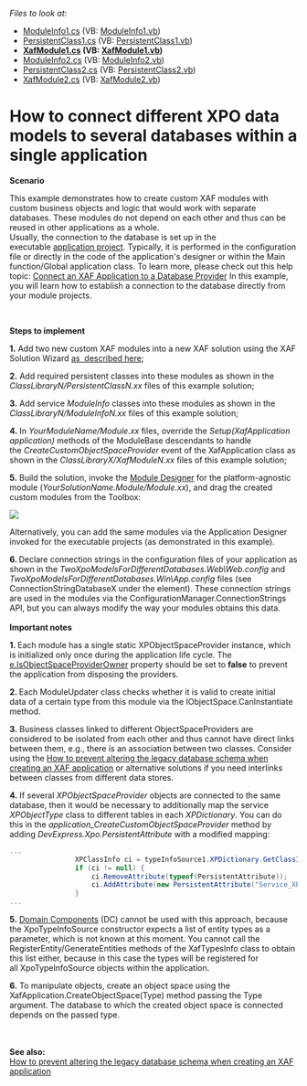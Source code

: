 <!-- default file list -->
*Files to look at*:

* [ModuleInfo1.cs](./CS/ClassLibrary1/ModuleInfo1.cs) (VB: [ModuleInfo1.vb](./VB/ClassLibrary1/ModuleInfo1.vb))
* [PersistentClass1.cs](./CS/ClassLibrary1/PersistentClass1.cs) (VB: [PersistentClass1.vb](./VB/ClassLibrary1/PersistentClass1.vb))
* **[XafModule1.cs](./CS/ClassLibrary1/XafModule1.cs) (VB: [XafModule1.vb](./VB/ClassLibrary1/XafModule1.vb))**
* [ModuleInfo2.cs](./CS/ClassLibrary2/ModuleInfo2.cs) (VB: [ModuleInfo2.vb](./VB/ClassLibrary2/ModuleInfo2.vb))
* [PersistentClass2.cs](./CS/ClassLibrary2/PersistentClass2.cs) (VB: [PersistentClass2.vb](./VB/ClassLibrary2/PersistentClass2.vb))
* [XafModule2.cs](./CS/ClassLibrary2/XafModule2.cs) (VB: [XafModule2.vb](./VB/ClassLibrary2/XafModule2.vb))
<!-- default file list end -->
# How to connect different XPO data models to several databases within a single application


<p><strong>Scenario</strong></p>
<p>This example demonstrates how to create custom XAF modules with custom business objects and logic that would work with separate databases. These modules do not depend on each other and thus can be reused in other applications as a whole.<br>Usually, the connection to the database is set up in the executable <a href="http://documentation.devexpress.com/#Xaf/CustomDocument2569">application project</a>. Typically, it is performed in the configuration file or directly in the code of the application's designer or within the Main function/Global application class. To learn more, please check out this help topic: <a href="http://documentation.devexpress.com/#Xaf/CustomDocument3155">Connect an XAF Application to a Database Provider</a> In this example, you will learn how to establish a connection to the database directly from your module projects.</p>
<br>
<p><strong>Steps to implement</strong></p>
<p><strong>1.</strong> Add two new custom XAF modules into a new XAF solution using the XAF Solution Wizard <a href="https://documentation.devexpress.com/#eXpressAppFramework/CustomDocument118046">as  described here</a>;</p>
<p><strong>2.</strong> Add required persistent classes into these modules as shown in the <em>ClassLibraryN/PersistentClassN.xx</em> files of this example solution;</p>
<p><strong>3.</strong> Add service <em>ModuleInfo</em> classes into these modules as shown in the <em>ClassLibraryN/ModuleInfoN.xx</em> files of this example solution;</p>
<p><strong>4.</strong> In <em>YourModuleName/Module.xx</em> files, override the <em>Setup(XafApplication application)</em> methods of the ModuleBase descendants to handle the <em>CreateCustomObjectSpaceProvider</em> event of the XafApplication class as shown in the <em>ClassLibraryX/XafModuleN.xx</em> files of this example solution;</p>
<p><strong>5.</strong> Build the solution, invoke the <a href="http://documentation.devexpress.com/#Xaf/CustomDocument2828"><u>Module Designer</u></a> for the platform-agnostic module (<em>YourSolutionName.Module/Module.xx</em>), and drag the created custom modules from the Toolbox:</p>
<p><img src="https://raw.githubusercontent.com/DevExpress-Examples/how-to-connect-different-xpo-data-models-to-several-databases-within-a-single-application-e4896/13.2.9+/media/95572a4e-4ac0-4852-bdd4-de411b72df28.png"></p>
<p>Alternatively, you can add the same modules via the Application Designer invoked for the executable projects (as demonstrated in this example).</p>
<p><strong>6. </strong>Declare connection strings in the configuration files of your application as shown in the <em>TwoXpoModelsForDifferentDatabases.Web\Web.config</em> and <em>TwoXpoModelsForDifferentDatabases.Win\App.config</em> files (see ConnectionStringDatabaseX under the <connectionStrings/> element). These connection strings are used in the modules via the ConfigurationManager.ConnectionStrings API, but you can always modify the way your modules obtains this data.<strong><br><br>Important notes</strong></p>

<p><strong>1. </strong>Each module has a single static XPObjectSpaceProvider instance, which is initialized only once during the application life cycle. The <a href="https://docs.devexpress.com/eXpressAppFramework/DevExpress.ExpressApp.CreateCustomObjectSpaceProviderEventArgs.IsObjectSpaceProviderOwner">e.IsObjectSpaceProviderOwner</a> property should be set to <strong>false</strong> to prevent the application from disposing the providers.<br>

<strong>2. </strong>Each ModuleUpdater class checks whether it is valid to create initial data of a certain type from this module via the IObjectSpace.CanInstantiate method.<br>

<strong>3.</strong> Business classes linked to different ObjectSpaceProviders are considered to be isolated from each other and thus cannot have direct links between them, e.g., there is an association between two classes. Consider using the <a href="https://www.devexpress.com/Support/Center/p/E1150">How to prevent altering the legacy database schema when creating an XAF application</a> or alternative solutions if you need interlinks between classes from different data stores.</p>
<p><strong>4.</strong> If several <em>XPObjectSpaceProvider</em> objects are connected to the same database, then it would be necessary to additionally map the service <em>XPObjectType</em> class to different tables in each <em>XPDictionary</em>. You can do this in the <em>application_CreateCustomObjectSpaceProvider</em> method by adding <em>DevExpress.Xpo.PersistentAttribute</em> with a modified mapping: </p>


```cs
...
                XPClassInfo ci = typeInfoSource1.XPDictionary.GetClassInfo(typeof(XPObjectType));
                if (ci != null) {
                    ci.RemoveAttribute(typeof(PersistentAttribute));
                    ci.AddAttribute(new PersistentAttribute("Service_XPObjectType1"));
                }
...
```


<p><strong>5.</strong> <a href="https://documentation.devexpress.com/eXpressAppFramework/113663/Concepts/Business-Model-Design/Business-Model-Design-with-XPO/Domain-Components/Domain-Components-Overview">Domain Components</a> (DC) cannot be used with this approach, because the XpoTypeInfoSource constructor expects a list of entity types as a parameter, which is not known at this moment. You cannot call the RegisterEntity/GenerateEntities methods of the XafTypesInfo class to obtain this list either, because in this case the types will be registered for all XpoTypeInfoSource objects within the application.</p>
<p><strong>6.</strong> To manipulate objects, create an object space using the XafApplication.CreateObjectSpace(Type) method passing the Type argument. The database to which the created object space is connected depends on the passed type.</p>
<p><strong><br><br>See also:<br> </strong><a href="https://www.devexpress.com/Support/Center/p/E1150">How to prevent altering the legacy database schema when creating an XAF application</a></p>

<br/>


